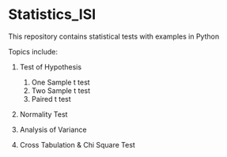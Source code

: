 # Statistics_ISI
This repository contains statistical tests with examples in Python

Topics include:

  1. Test of Hypothesis
 
      1. One Sample t test
      2. Two Sample t test
      3. Paired t test
      
  2. Normality Test
  3. Analysis of Variance
  4. Cross Tabulation & Chi Square Test
